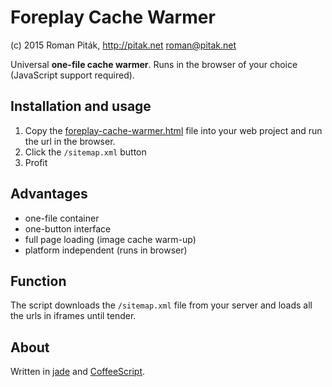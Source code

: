 # Foreplay Cache Warmer

(c) 2015 Roman Piták, http://pitak.net <roman@pitak.net>

Universal **one-file cache warmer**. Runs in the browser of your choice (JavaScript support required). 

## Installation and usage

1. Copy the [foreplay-cache-warmer.html](https://github.com/romanpitak/foreplay-cache-warmer/blob/master/foreplay-cache-warmer.html) file into your web project and run the url in the browser. 
2. Click the `/sitemap.xml` button 
3. Profit

## Advantages

- one-file container
- one-button interface
- full page loading (image cache warm-up)
- platform independent (runs in browser) 

## Function

The script downloads the `/sitemap.xml` file from your server and loads all the urls in iframes until tender. 

## About

Written in [jade](http://jade-lang.com/) and [CoffeeScript](http://coffeescript.org/).
